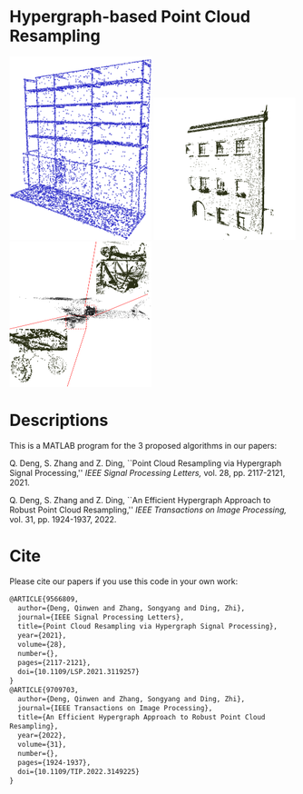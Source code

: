 # Hypergraph-based Point Cloud Resampling
<p float="left">
  <img src="Result Images/Bookshelf2_HKF.png" width="250" />
  <img src="Result Images/Building_HKC.png" width="250" /> 
  <img src="Result Images/Biplane_HKC.png" width="250" />
</p>

# Descriptions
This is a MATLAB program for the 3 proposed algorithms in our papers:

Q. Deng, S. Zhang and Z. Ding, ``Point Cloud Resampling via Hypergraph Signal Processing,'' *IEEE Signal Processing Letters,* vol. 28, pp. 2117-2121, 2021.

Q. Deng, S. Zhang and Z. Ding, ``An Efficient Hypergraph Approach to Robust Point Cloud Resampling,'' *IEEE Transactions on Image Processing,* vol. 31, pp. 1924-1937, 2022.

# Cite
Please cite our papers if you use this code in your own work:
```
@ARTICLE{9566809,
  author={Deng, Qinwen and Zhang, Songyang and Ding, Zhi},
  journal={IEEE Signal Processing Letters}, 
  title={Point Cloud Resampling via Hypergraph Signal Processing}, 
  year={2021},
  volume={28},
  number={},
  pages={2117-2121},
  doi={10.1109/LSP.2021.3119257}
}
@ARTICLE{9709703,
  author={Deng, Qinwen and Zhang, Songyang and Ding, Zhi},
  journal={IEEE Transactions on Image Processing}, 
  title={An Efficient Hypergraph Approach to Robust Point Cloud Resampling}, 
  year={2022},
  volume={31},
  number={},
  pages={1924-1937},
  doi={10.1109/TIP.2022.3149225}
}
```
